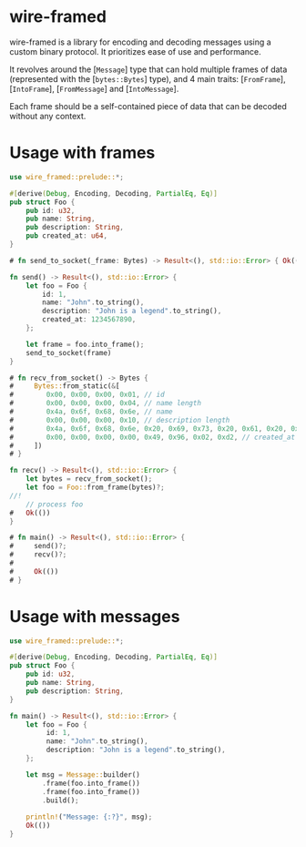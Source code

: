 # wire-framed

wire-framed is a library for encoding and decoding messages using a custom binary protocol.
It prioritizes ease of use and performance.

It revolves around the [`Message`] type that can hold multiple frames of data (represented with the [`bytes::Bytes`] type), 
and 4 main traits: [`FromFrame`], [`IntoFrame`], [`FromMessage`] and [`IntoMessage`].

Each frame should be a self-contained piece of data that can be decoded without any context.

# Usage with frames
```rust
use wire_framed::prelude::*;

#[derive(Debug, Encoding, Decoding, PartialEq, Eq)]
pub struct Foo {
    pub id: u32,
    pub name: String,
    pub description: String,
    pub created_at: u64,
}

# fn send_to_socket(_frame: Bytes) -> Result<(), std::io::Error> { Ok(()) }

fn send() -> Result<(), std::io::Error> {
    let foo = Foo {
        id: 1,
        name: "John".to_string(),
        description: "John is a legend".to_string(),
        created_at: 1234567890,
    };

    let frame = foo.into_frame();
    send_to_socket(frame)
}

# fn recv_from_socket() -> Bytes {
#     Bytes::from_static(&[
#        0x00, 0x00, 0x00, 0x01, // id
#        0x00, 0x00, 0x00, 0x04, // name length
#        0x4a, 0x6f, 0x68, 0x6e, // name
#        0x00, 0x00, 0x00, 0x10, // description length
#        0x4a, 0x6f, 0x68, 0x6e, 0x20, 0x69, 0x73, 0x20, 0x61, 0x20, 0x6c, 0x65, 0x67, 0x65, 0x6e, 0x64, // description
#        0x00, 0x00, 0x00, 0x00, 0x49, 0x96, 0x02, 0xd2, // created_at
#     ])
# }

fn recv() -> Result<(), std::io::Error> {
    let bytes = recv_from_socket();
    let foo = Foo::from_frame(bytes)?;
//!
    // process foo
#   Ok(())
}

# fn main() -> Result<(), std::io::Error> {
#     send()?;
#     recv()?;
#
#     Ok(())
# }
```

# Usage with messages
```rust
use wire_framed::prelude::*;

#[derive(Debug, Encoding, Decoding, PartialEq, Eq)]
pub struct Foo {
    pub id: u32,
    pub name: String,
    pub description: String,
}

fn main() -> Result<(), std::io::Error> {
    let foo = Foo {
         id: 1,
         name: "John".to_string(),
         description: "John is a legend".to_string(),
    };

    let msg = Message::builder()
        .frame(foo.into_frame())
        .frame(foo.into_frame())
        .build();
    
    println!("Message: {:?}", msg);
    Ok(())
}